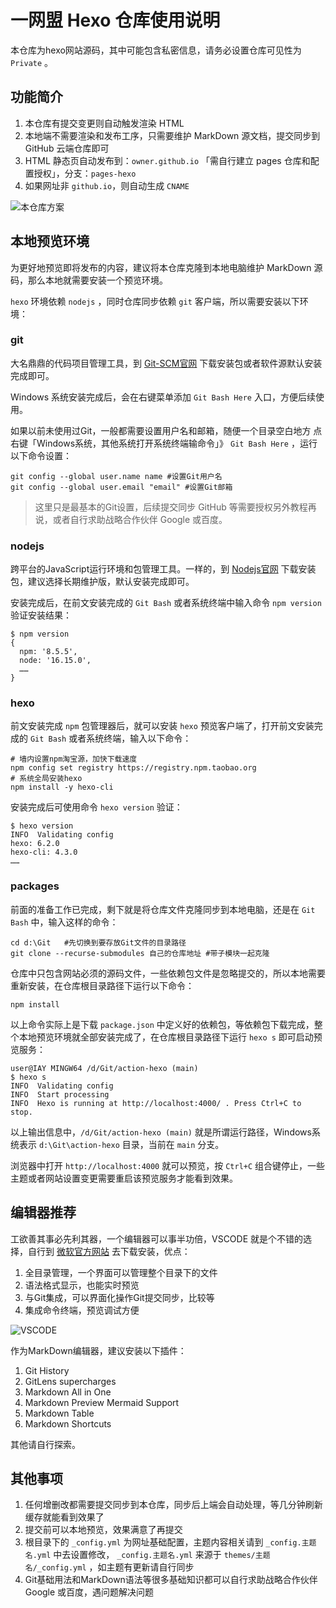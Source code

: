 # 一网盟 Hexo 仓库使用说明
本仓库为hexo网站源码，其中可能包含私密信息，请务必设置仓库可见性为 `Private` 。
## 功能简介
1. 本仓库有提交变更则自动触发渲染 HTML
2. 本地端不需要渲染和发布工序，只需要维护 MarkDown 源文档，提交同步到 GitHub 云端仓库即可
3. HTML 静态页自动发布到：`owner.github.io` 「需自行建立 pages 仓库和配置授权」，分支：`pages-hexo`
4. 如果网址非 `github.io`，则自动生成 `CNAME`
   
![本仓库方案](https://cdn.jsdelivr.net/gh/828767/static/images/github_page_free.png)

## 本地预览环境
为更好地预览即将发布的内容，建议将本仓库克隆到本地电脑维护 MarkDown 源码，那么本地就需要安装一个预览环境。

`hexo` 环境依赖 `nodejs` ，同时仓库同步依赖 `git` 客户端，所以需要安装以下环境：
### **git**
大名鼎鼎的代码项目管理工具，到 [Git-SCM官网](https://git-scm.com/downloads) 下载安装包或者软件源默认安装完成即可。

Windows 系统安装完成后，会在右键菜单添加 `Git Bash Here` 入口，方便后续使用。

如果以前未使用过Git，一般都需要设置用户名和邮箱，随便一个目录空白地方 点右键「Windows系统，其他系统打开系统终端输命令」》 `Git Bash Here` ，运行以下命令设置：
```
git config --global user.name name #设置Git用户名
git config --global user.email "email" #设置Git邮箱
```
> 这里只是最基本的Git设置，后续提交同步 GitHub 等需要授权另外教程再说，或者自行求助战略合作伙伴 Google 或百度。


### **nodejs**
跨平台的JavaScript运行环境和包管理工具。一样的，到 [Nodejs官网](https://nodejs.org/zh-cn/) 下载安装包，建议选择长期维护版，默认安装完成即可。

安装完成后，在前文安装完成的 `Git Bash` 或者系统终端中输入命令 `npm version` 验证安装结果：
```
$ npm version
{
  npm: '8.5.5',
  node: '16.15.0',
  ……
}
```
### **hexo**
前文安装完成 `npm` 包管理器后，就可以安装 `hexo` 预览客户端了，打开前文安装完成的 `Git Bash` 或者系统终端，输入以下命令：
```
# 墙内设置npm淘宝源，加快下载速度
npm config set registry https://registry.npm.taobao.org
# 系统全局安装hexo
npm install -y hexo-cli
```
安装完成后可使用命令 `hexo version` 验证：
```
$ hexo version
INFO  Validating config
hexo: 6.2.0
hexo-cli: 4.3.0
……
```

### **packages**
前面的准备工作已完成，剩下就是将仓库文件克隆同步到本地电脑，还是在 `Git Bash` 中，输入这样的命令：
```
cd d:\Git   #先切换到要存放Git文件的目录路径
git clone --recurse-submodules 自己的仓库地址 #带子模块一起克隆
```

仓库中只包含网站必须的源码文件，一些依赖包文件是忽略提交的，所以本地需要重新安装，在仓库根目录路径下运行以下命令：
```
npm install
```

以上命令实际上是下载 `package.json` 中定义好的依赖包，等依赖包下载完成，整个本地预览环境就全部安装完成了，在仓库根目录路径下运行 `hexo s` 即可启动预览服务：
```
user@IAY MINGW64 /d/Git/action-hexo (main)
$ hexo s
INFO  Validating config
INFO  Start processing
INFO  Hexo is running at http://localhost:4000/ . Press Ctrl+C to stop.
```
以上输出信息中，`/d/Git/action-hexo (main)` 就是所谓运行路径，Windows系统表示 `d:\Git\action-hexo` 目录，当前在 `main` 分支。

浏览器中打开 `http://localhost:4000` 就可以预览，按 `Ctrl+C` 组合键停止，一些主题或者网站设置变更需要重启该预览服务才能看到效果。

## 编辑器推荐
工欲善其事必先利其器，一个编辑器可以事半功倍，VSCODE 就是个不错的选择，自行到 [微软官方网站](https://code.visualstudio.com/download) 去下载安装，优点：
1. 全目录管理，一个界面可以管理整个目录下的文件
2. 语法格式显示，也能实时预览
3. 与Git集成，可以界面化操作Git提交同步，比较等
4. 集成命令终端，预览调试方便
 
![VSCODE](https://cdn.jsdelivr.net/gh/828767/static/images/vscode-hexo.png)

作为MarkDown编辑器，建议安装以下插件：
1. Git History
2. GitLens supercharges
3. Markdown All in One
4. Markdown Preview Mermaid Support
5. Markdown Table
6. Markdown Shortcuts

其他请自行探索。

## 其他事项
1. 任何增删改都需要提交同步到本仓库，同步后上端会自动处理，等几分钟刷新缓存就能看到效果了
2. 提交前可以本地预览，效果满意了再提交
3. 根目录下的 `_config.yml` 为网址基础配置，主题内容相关请到 `_config.主题名.yml` 中去设置修改， `_config.主题名.yml` 来源于 `themes/主题名/_config.yml` ，如主题有更新请自行同步
4. Git基础用法和MarkDown语法等很多基础知识都可以自行求助战略合作伙伴 Google 或百度，遇问题解决问题
